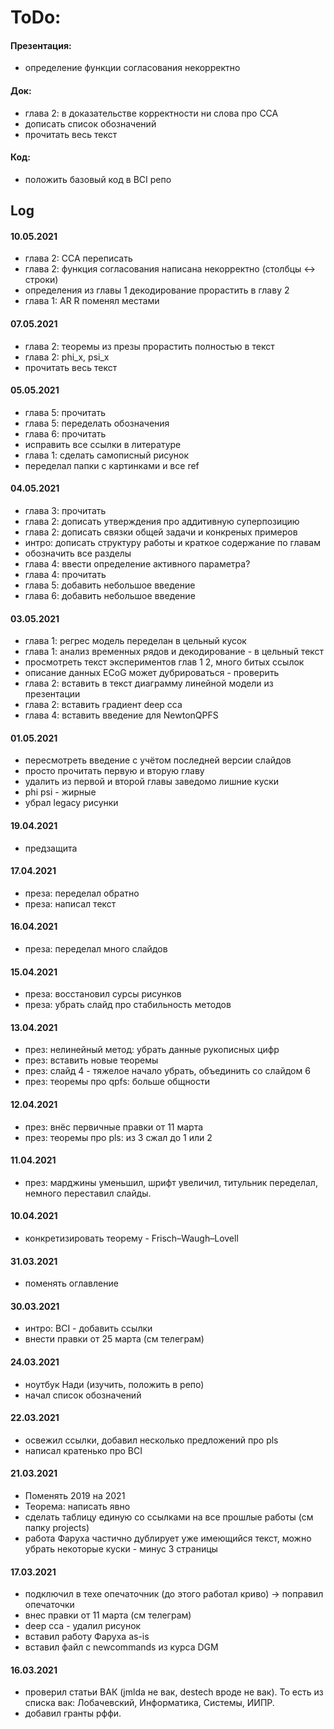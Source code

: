  # ToDo:

#### Презентация:
- определение функции согласования некорректно

#### Док:
- глава 2: в доказательстве корректности ни слова про CCA
- дописать список обозначений
- прочитать весь текст

#### Код:
- положить базовый код в BCI репо

## Log

#### 10.05.2021
- глава 2: CCA переписать
- глава 2: функция согласования написана некорректно (столбцы <-> строки)
- определения из главы 1 декодирование прорастить в главу 2
- глава 1: AR R поменял местами

#### 07.05.2021
- глава 2: теоремы из презы прорастить полностью в текст
- глава 2: phi_x, psi_x
- прочитать весь текст

#### 05.05.2021
- глава 5: прочитать
- глава 5: переделать обозначения
- глава 6: прочитать
- исправить все ссылки в литературе
- глава 1: сделать самописный рисунок
- переделал папки с картинками и все ref

#### 04.05.2021
- глава 3: прочитать
- глава 2: дописать утверждения про аддитивную суперпозицию
- глава 2: дописать связки общей задачи и конкреных примеров
- интро: дописать структуру работы и краткое содержание по главам
- обозначить все разделы
- глава 4: ввести определение активного параметра?
- глава 4: прочитать
- глава 5: добавить небольшое введение
- глава 6: добавить небольшое введение

#### 03.05.2021
- глава 1: регрес модель переделан в цельный кусок
- глава 1: анализ временных рядов и декодирование - в цельный текст
- просмотреть текст экспериментов глав 1 2, много битых ссылок
- описание данных ECoG может дубрироваться - проверить
- глава 2: вставить в текст диаграмму линейной модели из презентации
- глава 2: вставить градиент deep cca
- глава 4: вставить введение для NewtonQPFS

#### 01.05.2021
- пересмотреть введение с учётом последней версии слайдов
- просто прочитать первую и вторую главу
- удалить из первой и второй главы заведомо лишние куски
- phi psi - жирные
- убрал legacy рисунки

#### 19.04.2021
- предзащита

#### 17.04.2021
- преза: переделал обратно
- преза: написал текст

#### 16.04.2021
- преза: переделал много слайдов

#### 15.04.2021
- преза: восстановил сурсы рисунков
- преза: убрать слайд про стабильность методов

#### 13.04.2021
- през: нелинейный метод: убрать данные рукописных цифр
- през: вставить новые теоремы
- през: слайд 4 - тяжелое начало убрать, объединить со слайдом 6
- през: теоремы про qpfs: больше общности

#### 12.04.2021
- през: внёс первичные правки от 11 марта
- през: теоремы про pls: из 3 сжал до 1 или 2

#### 11.04.2021
- през: марджины уменьшил, шрифт увеличил, титульник переделал, немного переставил слайды.

#### 10.04.2021
- конкретизировать теорему - Frisch–Waugh–Lovell

#### 31.03.2021
- поменять оглавление

#### 30.03.2021
- интро: BCI - добавить ссылки
- внести правки от 25 марта (см телеграм)

#### 24.03.2021
- ноутбук Нади (изучить, положить в репо)
- начал список обозначений

#### 22.03.2021
- освежил ссылки, добавил несколько предложений про pls
- написал кратенько про BCI 

#### 21.03.2021
- Поменять 2019 на 2021
- Теорема: написать явно
- сделать таблицу единую со ссылками на все прошлые работы (см папку projects)
- работа Фаруха частично дублирует уже имеющийся текст, можно убрать некоторые куски - минус 3 страницы

#### 17.03.2021
 - подключил в техе опечаточник (до этого работал криво) -> поправил опечаточки
 - внес правки от 11 марта (см телеграм)
 - deep cca - удалил рисунок
 - вставил работу Фаруха as-is
 - вставил файл с newcommands из курса DGM

#### 16.03.2021
 - проверил статьи ВАК (jmlda не вак, destech вроде не вак). То есть из списка вак: Лобачевский, Информатика, Системы, ИИПР.
 - добавил гранты рффи.
